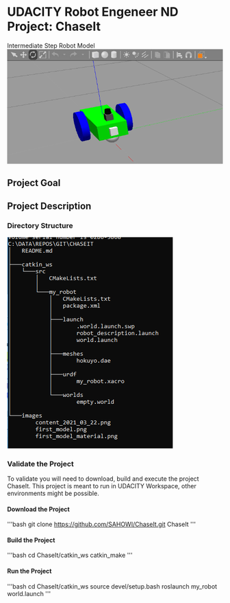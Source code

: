# UDACITY Robot Engeneer ND Project: ChaseIt


Intermediate Step Robot Model
![Intermediate Step Robot Model](images/first_model_material.png)



## Project Goal


## Project Description

### Directory Structure

![Directory Structure](images/content_2021_03_22.png)


### Validate the Project

To validate you will need to download, build and execute the project ChaseIt.
This project is meant to run in UDACITY Workspace, other environments might be possible.

#### Download the Project

'''bash
git clone https://github.com/SAHOWI/ChaseIt.git ChaseIt
'''
#### Build the Project

'''bash
cd  ChaseIt/catkin_ws
catkin_make
'''

#### Run the Project

'''bash
cd  ChaseIt/catkin_ws
source devel/setup.bash
roslaunch my_robot world.launch
'''


